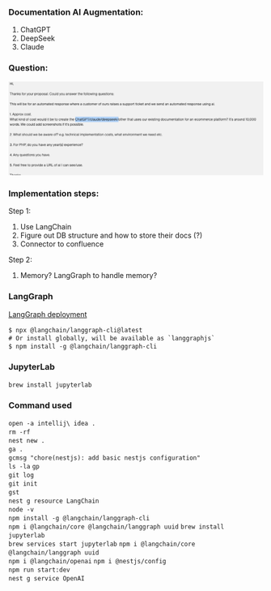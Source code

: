 ### Documentation AI Augmentation:

1. ChatGPT
2. DeepSeek
3. Claude

### Question:
![img.png](img.png)

### Implementation steps:

Step 1:

1. Use LangChain
2. Figure out DB structure and how to store their docs (?)
3. Connector to confluence

Step 2:

1. Memory? LangGraph to handle memory?

### LangGraph
[LangGraph deployment](https://langchain-ai.github.io/langgraphjs/tutorials/deployment/)  


```
$ npx @langchain/langgraph-cli@latest
# Or install globally, will be available as `langgraphjs`
$ npm install -g @langchain/langgraph-cli
```

### JupyterLab

`brew install jupyterlab`

[//]: # (To start jupyterlab now and restart at login:)
[//]: # (brew services start jupyterlab)
[//]: # (Or, if you don't want/need a background service you can just run:)
[//]: # (/opt/homebrew/opt/jupyterlab/bin/jupyter-lab)

### Command used
`open -a intellij\ idea .`  
`rm -rf`  
`nest new .`  
`ga .`  
`gcmsg "chore(nestjs): add basic nestjs configuration"`  
`ls -la`
`gp`  
`git log`   
`git init`  
`gst`  
`nest g resource LangChain`  
`node -v`  
`npm install -g @langchain/langgraph-cli`  
`npm i @langchain/core @langchain/langgraph uuid`
`brew install jupyterlab`  
`brew services start jupyterlab`
`npm i @langchain/core @langchain/langgraph uuid`  
`npm i @langchain/openai`
`npm i @nestjs/config`  
`npm run start:dev`  
`nest g service OpenAI
`
